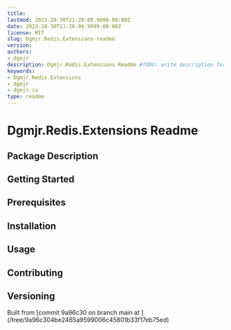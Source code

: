 ```yaml
---
title:
lastmod: 2023-28-30T21:28:09.9098-08:00Z
date: 2023-28-30T21:28:09.9099-08:00Z
license: MIT
slug: Dgmjr.Redis.Extensions-readme
version:
authors:
- dgmjr
description: Dgmjr.Redis.Extensions Readme #TODO: write description for Dgmjr.Redis.Extensions Readme
keywords:
- Dgmjr.Redis.Extensions
- dgmjr
- dgmjr-io
type: readme
---
```

# Dgmjr.Redis.Extensions Readme
<!-- TODO: Write the contents of the Dgmjr.Redis.Extensions Readme file -->
## Package Description
## Getting Started
## Prerequisites
## Installation
## Usage
## Contributing
## Versioning
Built from [commit 9a96c30 on branch main at ]
(/tree/9a96c304be2465a9599006c45801b33f17eb75ed)
